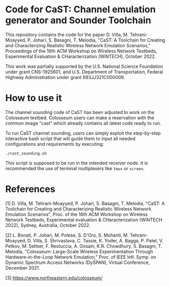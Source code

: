 # Code for CaST: Channel emulation generator and Sounder Toolchain
This repository contains the code for the paper D. Villa, M. Tehrani-Moayyed, P. Johari, S. Basagni, T. Melodia, "CaST: A Toolchain for Creating and Characterizing Realistic Wireless Network Emulation Scenarios," Proceedings of the 16th ACM Workshop on Wireless Network Testbeds, Experimental Evaluation &amp; CHaracterization (WiNTECH), October 2022.

This work was partially supported by the U.S. National Science Foundation under grant CNS-1925601, and U.S. Department of Transportation, Federal Highway Administration under grant 693JJ321C000009.

# How to use it

The channel sounding code of CaST has been adjusted to work on the Colosseum testbed. Colosseum users can make a reservation with the common image "cast" which already contains all latest code ready to run.

To run CaST channel sounding, users can simply exploit the step-by-step interactive bash script that will guide them to input all needed configurations and requirements by executing:
  ```
  ./cast_sounding.sh
  ```
This script is supposed to be run in the intended receiver node. It is recommended the use of terminal multiplexers like `tmux` or `screen`.

# References

[1] D. Villa, M. Tehrani-Moayyed, P. Johari, S. Basagni, T. Melodia, "CaST: A Toolchain for Creating and Characterizing Realistic Wireless Network Emulation Scenarios", Proc. of the 16th ACM Workshop on Wireless Network Testbeds, Experimental evaluation & CHaracterization (WiNTECH 2022), Sydney, Australia, October 2022.


[2] L. Bonati, P. Johari, M. Polese, S. D'Oro, S. Mohanti, M. Tehrani-Moayyed, D. Villa, S. Shrivastava, C. Tassie, K. Yoder, A. Bagga, P. Patel, V. Petkov, M. Seltser, F. Restuccia, A. Gosain, K.R. Chowdhury, S. Basagni, T. Melodia, "Colosseum: Large-Scale Wireless Experimentation Through Hardware-in-the-Loop Network Emulation," Proc. of IEEE Intl. Symp. on Dynamic Spectrum Access Networks (DySPAN), Virtual Conference, December 2021.

[3] https://www.northeastern.edu/colosseum/